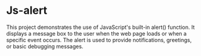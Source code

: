 # Js-alert
 This project demonstrates the use of JavaScript's built-in alert() function. It displays a message box to the user when the web page loads or when a specific event occurs. The alert is used to provide notifications, greetings, or basic debugging messages.
